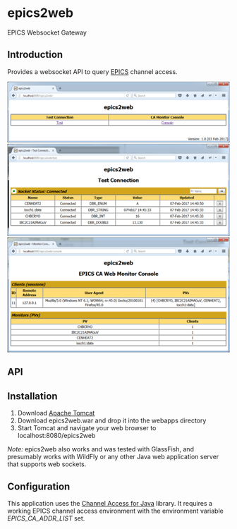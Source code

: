 # epics2web
EPICS Websocket Gateway

## Introduction
Provides a websocket API to query [EPICS](http://www.aps.anl.gov/epics/) channel access.

![Overview](/doc/img/Overview.png?raw=true "Overview")
![Test](/doc/img/Test.png?raw=true "Test")
![Console](/doc/img/Console.png?raw=true "Console")

## API


## Installation
   1. Download [Apache Tomcat](http://tomcat.apache.org/)
   1. Download epics2web.war and drop it into the webapps directory
   1. Start Tomcat and navigate your web browser to localhost:8080/epics2web

*Note:* epics2web also works and was tested with GlassFish, and presumably works with WildFly or any other Java web application server that supports web sockets.

## Configuration

This application uses the [Channel Access for Java](http://epics-jca.sourceforge.net/caj/) library.   It requires a working EPICS channel access environment with the environment variable *EPICS_CA_ADDR_LIST* set.
